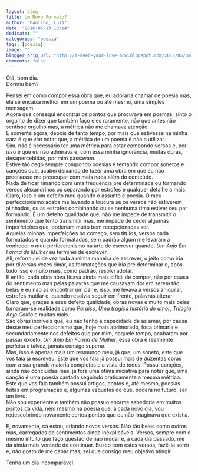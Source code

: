 ```yaml
---
layout: blog
title: Um Novo Formato?
author: "Paulino, Luís"
date: "2016-05-13 10:14"
dedicate: ""
categories: "poesia"
tags: [poesia]
image: ""
blogger_orig_url: "http://i-need-your-love-now.blogspot.com/2016/05/um-novo-formato.html"
comments: false
---
```


Olá, bom dia.\
Dormiu bem?

Pensei em como compor essa obra que, eu adoraria chamar de poesia mas, ela se encaixa melhor em um poema ou até mesmo, uma simples mensagem.\
Agora que consegui encontrar os pontos que procurava em poemas, sinto o orgulho de dizer que também faço eles raramente, não que antes não sentisse orgulho mas, a métrica não me chamava atenção.\
E somente agora, depois de tanto tempo, por mais que estivesse na minha cara é que vim notar que, a métrica de um poema é não a utilizar.\
Sim, não é necessário ter uma métrica para estar compondo versos e, por isso é que eu não admirava e, com essa minha ignorância, muitas obras, desapercebidas, por mim passavam.\
Estive tão cego sempre compondo poesias e tentando compor sonetos e canções que, acabei deixando de fazer uma obra em que eu não precisasse me preocupar com mais nada além do conteúdo.\
Nada de ficar rimando com uma frequência pré determinada ou formando versos alexandrinos ou separando por estrofes e qualquer detalhe a mais.\
Claro, isso é um defeito meu quando o assunto é poesia. O meu perfeccionismo acaba me levando a loucura se os versos não estiverem alinhados, ou as estrofes combinando ou se nenhuma rima estiver seu par formando. É um defeito qualidade que, não me impede de transmitir o sentimento que tento transmitir mas, me impede de ceder algumas imperfeições que, poderiam muito bem recepcionadas ser.\
Aquelas minhas imperfeições no começo, sem títulos, versos nada formatados e quando formatados, sem padrão algum me levaram a conhecer o meu perfeccionismo na arte de escrever quando, _Um Anjo Em Forma de Mulher_ eu terminei de escrever.\
Ali, reformulei de vez toda a minha maneira de escrever, o jeito como iria por diversas vezes rimar, as formatações que iria pré determinar e, após tudo isso e muito mais, como padrão, resolvi adotar.\
E então, cada obra nova ficava ainda mais difícil de compor, não por causa do sentimento mas pelas palavras que me causavam dor em serem tão belas e eu não as encontrar um par e, isso, me levava a versos aniquilar, estrofes mutilar e, quando resolvia seguir em frente, palavras alterar.\
Claro que, graças a esse defeito qualidade, obras novas e muito mais belas tornaram-se realidade como _Paraíso_, _Uma trágica história de amor_, _Trilogia Anjo Caído_ e muitas mais.\
São obras incríveis que, eu não tenho a capacidade de as amar, por causa desse meu perfeccionismo que, hoje mais aprimorado, foca primária e secundariamente nos defeitos que por mim, naquele tempo, acabaram por passar exceto, _Um Anjo Em Forma de Mulher_, essa obra é realmente perfeita e talvez, jamais consiga superar.\
Mas, isso é apenas mais um resmungo meu, já que, um soneto, este que vos fala já escreveu. Este que vos fala já possui mais de duzentas obras com a sua grande maioria completas e a vista de todos. Possui canções, ainda não concluídas mas, já fora uma ótima iniciativa para notar que, uma canção é uma poesia cantada seguindo praticamente a mesma métrica. Este que vos fala também possui artigos, contos e, até mesmo, poesias feitas em programação e, algumas esquetes do que, poderá no futuro, ser um livro.\
Não sou experiente e também não possuo enorme sabedoria em muitos pontos da vida, nem mesmo na poesia que, a cada novo dia, vou redescobrindo novamente certos pontos que eu não imaginava que existia.

E, novamente, cá estou, criando novos versos. Não tão belos como outros mas, carregados de sentimentos ainda inexplicáveis. Versos, sempre com o mesmo intuito que faço questão de não mudar e, a cada dia passado, me dá ainda mais vontade de continuar. Busco com estes versos, fazê-la sorrir e, não gosto de me gabar mas, sei que consigo meu objetivo atingir.

Tenha um dia incomparável.
